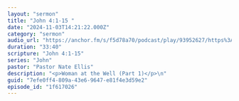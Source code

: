 ```yaml
---
layout: "sermon"
title: "John 4:1-15 "
date: "2024-11-03T14:21:22.000Z"
category: "sermon"
audio_url: "https://anchor.fm/s/f5d78a70/podcast/play/93952627/https%3A%2F%2Fd3ctxlq1ktw2nl.cloudfront.net%2Fstaging%2F2024-10-4%2F389231490-44100-2-0835c12337525.m4a"
duration: "33:40"
scripture: "John 4:1-15"
series: "John"
pastor: "Pastor Nate Ellis"
description: "<p>Woman at the Well (Part 1)</p>\n"
guid: "7efe0ff4-809a-43e6-9647-e81f4e3d59e2"
episode_id: "1f617026"
---
```


